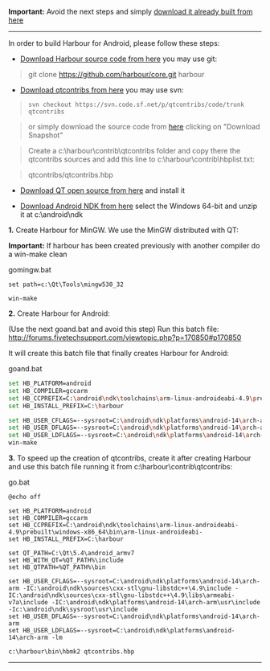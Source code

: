 **Important:** Avoid the next steps and simply [download it already built from here](https://github.com/FiveTechSoft/fivetouch/blob/master/Harbour%20for%20Android/Harbour_for_Android_with_QT_and_Scintilla_libs.zip)

***

In order to build Harbour for Android, please follow these steps:

   * [Download Harbour source code from here](https://github.com/harbour/core) you may use git:

   >git clone https://github.com/harbour/core.git harbour

   * [Download qtcontribs from here](https://sourceforge.net/projects/qtcontribs) you may use svn:

   >```
   >svn checkout https://svn.code.sf.net/p/qtcontribs/code/trunk qtcontribs
   >```

   >or simply download the source code from [here](https://sourceforge.net/p/qtcontribs/code/HEAD/tree/) clicking on "Download Snapshot"

   >Create a c:\harbour\contrib\qtcontribs folder and copy there the qtcontribs sources and
   >add this line to c:\harbour\contrib\hbplist.txt:

   > qtcontribs/qtcontribs.hbp

   * [Download QT open source from here](https://www.qt.io/download) and install it

   * [Download Android NDK from here](https://developer.android.com/ndk/downloads/index.html) select the Windows 64-bit
and unzip it at c:\android\ndk 

**1.** Create Harbour for MinGW. We use the MinGW distributed with QT:

**Important:** If harbour has been created previously with another compiler
do a win-make clean

gomingw.bat
```
set path=c:\Qt\Tools\mingw530_32

win-make
```

**2.** Create Harbour for Android:

(Use the next goand.bat and avoid this step) Run this batch file: http://forums.fivetechsupport.com/viewtopic.php?p=170850#p170850

It will create this batch file that finally creates Harbour for Android:

goand.bat
```bash
set HB_PLATFORM=android
set HB_COMPILER=gccarm
set HB_CCPREFIX=C:\android\ndk\toolchains\arm-linux-androideabi-4.9\prebuilt\windows-x86_64\bin\arm-linux-androideabi-
set HB_INSTALL_PREFIX=C:\harbour

set HB_USER_CFLAGS=--sysroot=C:\android\ndk\platforms\android-14\arch-arm -IC:\android\ndk\sources\cxx-stl\gnu-libstdc++\4.9\include -IC:\android\ndk\sources\cxx-stl\gnu-libstdc++\4.9\libs\armeabi-v7a\include -IC:\android\ndk\platforms\android-14\arch-arm\usr\include -Ic:\android\ndk\sysroot\usr\include
set HB_USER_DFLAGS=--sysroot=C:\android\ndk\platforms\android-14\arch-arm
set HB_USER_LDFLAGS=--sysroot=C:\android\ndk\platforms\android-14\arch-arm -lm
win-make
```

**3.** To speed up the creation of qtcontribs, create it after creating Harbour and use this batch file
running it from c:\harbour\contrib\qtcontribs:

go.bat
```
@echo off

set HB_PLATFORM=android
set HB_COMPILER=gccarm
set HB_CCPREFIX=C:\android\ndk\toolchains\arm-linux-androideabi-4.9\prebuilt\windows-x86_64\bin\arm-linux-androideabi-
set HB_INSTALL_PREFIX=C:\harbour

set QT_PATH=C:\Qt\5.4\android_armv7
set HB_WITH_QT=%QT_PATH%\include
set HB_QTPATH=%QT_PATH%\bin

set HB_USER_CFLAGS=--sysroot=C:\android\ndk\platforms\android-14\arch-arm -IC:\android\ndk\sources\cxx-stl\gnu-libstdc++\4.9\include -IC:\android\ndk\sources\cxx-stl\gnu-libstdc++\4.9\libs\armeabi-v7a\include -IC:\android\ndk\platforms\android-14\arch-arm\usr\include -Ic:\android\ndk\sysroot\usr\include
set HB_USER_DFLAGS=--sysroot=C:\android\ndk\platforms\android-14\arch-arm
set HB_USER_LDFLAGS=--sysroot=C:\android\ndk\platforms\android-14\arch-arm -lm

c:\harbour\bin\hbmk2 qtcontribs.hbp
```

***